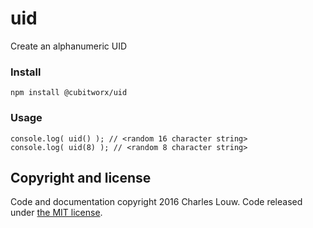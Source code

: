 # uid
Create an alphanumeric UID


### Install

```
npm install @cubitworx/uid
```


### Usage

```
console.log( uid() ); // <random 16 character string>
console.log( uid(8) ); // <random 8 character string>
```


## Copyright and license

Code and documentation copyright 2016 Charles Louw. Code released under [the MIT license](https://github.com/cubitworx/cw-string-polyfill.git/LICENSE).
